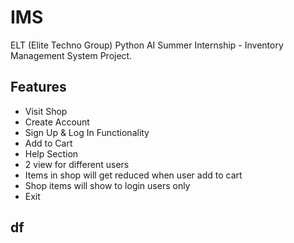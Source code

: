 # IMS
<p>ELT (Elite Techno Group) Python AI Summer Internship - Inventory Management System Project. </p>

<h2>Features</h2>
    <ul>
        <li>Visit Shop</li>
        <li>Create Account</li>
        <li>Sign Up & Log In Functionality</li>
        <li>Add to Cart</li>
        <li>Help Section</li>
        <li>2 view for different users</li>
        <li>Items in shop will get reduced when user add to cart</li>
        <li>Shop items will show to login users only</li>
        <li>Exit</li>
    </ul>
    
 ## df
